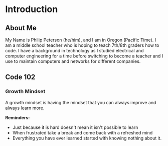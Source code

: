 # Introduction

## About Me

My Name is Philip Peterson (he/him), and I am in Oregon (Pacific Time). I am a middle school teacher who is hoping to teach 7th/8th graders how to code. I have a background in technology as I studied electrical and computer engineering for a time before switching to become a teacher and I use to maintain computers and networks for different companies.

## Code 102

### Growth Mindset

A growth mindset is having the mindset that you can always improve and always learn more.

**Reminders:**

- Just because it is hard doesn't mean it isn't possible to learn
- When frustrated take a break and come back with a refreshed mind
- Everything you have ever learned started with knowing nothing about it.


